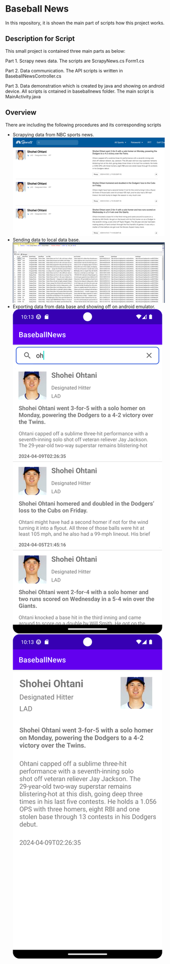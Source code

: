 # Baseball News
In this repository, it is shown the main part of scripts how this project works. 

## Description for Script
This small project is contained three main parts as below:

Part 1. Scrapy news data. The scripts are
    ScrapyNews.cs
    Form1.cs

Part 2. Data communication. The API scripts is written in
    BaseballNewsController.cs

Part 3. Data demonstration which is created by java and showing on android device. All scripts is cntained in baseballnews folder. The main script is
    MainActivity.java

## Overview
There are including the following procedures and its corresponding scripts
- Scrapying data from NBC sports news.
![](images/nbcnews.png?raw=true)
- Sending data to local data base.
![](images/sql.png?raw=true)
- Exporting data from data base and showing off on android emulator.
![](images/android2.png?raw=true)
![](images/android1.png?raw=true)

